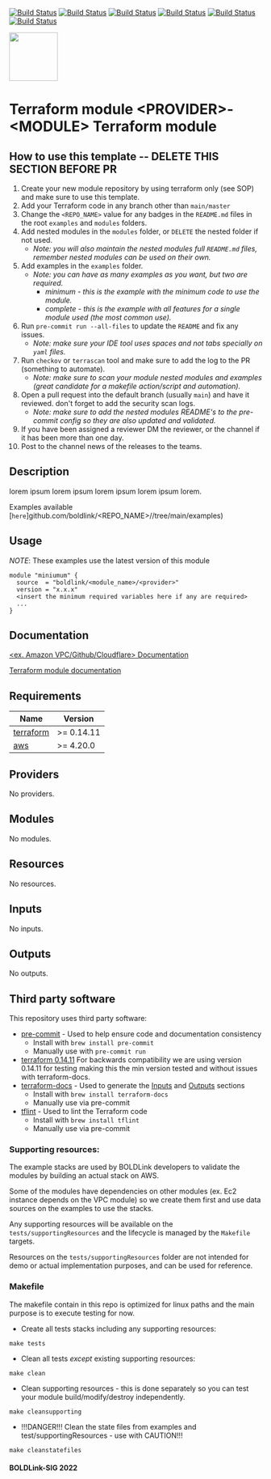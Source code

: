 [![Build Status](https://github.com/boldlink/terraform-module-template/actions/workflows/update.yaml/badge.svg)](https://github.com/boldlink/terraform-module-template/actions)
[![Build Status](https://github.com/boldlink/terraform-module-template/actions/workflows/release.yaml/badge.svg)](https://github.com/boldlink/terraform-module-template/actions)
[![Build Status](https://github.com/boldlink/terraform-module-template/actions/workflows/pre-commit.yaml/badge.svg)](https://github.com/boldlink/terraform-module-template/actions)
[![Build Status](https://github.com/boldlink/terraform-module-template/actions/workflows/pr-labeler.yaml/badge.svg)](https://github.com/boldlink/terraform-module-template/actions)
[![Build Status](https://github.com/boldlink/terraform-module-template/actions/workflows/checkov.yaml/badge.svg)](https://github.com/boldlink/terraform-module-template/actions)
[![Build Status](https://github.com/boldlink/terraform-module-template/actions/workflows/auto-badge.yaml/badge.svg)](https://github.com/boldlink/terraform-module-template/actions)

[<img src="https://avatars.githubusercontent.com/u/25388280?s=200&v=4" width="96"/>](https://boldlink.io)

# Terraform  module \<PROVIDER>-\<MODULE> Terraform module

## How to use this template -- DELETE THIS SECTION BEFORE PR
1. Create your new module repository by using terraform only (see SOP) and make sure to use this template.
2. Add your Terraform code in any branch other than `main/master`
3. Change the `<REPO_NAME>` value for any badges in the `README.md` files in the root `examples` and `modules` folders.
4. Add nested modules in the `modules` folder, or `DELETE` the nested folder if not used.
    * _Note: you will also maintain the nested modules full `README.md` files, remember nested modules can be used on their own._
5. Add examples in the `examples` folder.
    * _Note: you can have as many examples as you want, but two are required._
        * _minimum - this is the example with the minimum code to use the module._
        * _complete - this is the example with all features for a single module used (the most common use)._
6. Run `pre-commit run --all-files` to update the `README` and fix any issues.
    * _Note: make sure your IDE tool uses spaces and not tabs specially on `yaml` files._
7. Run `checkov` or `terrascan` tool and make sure to add the log to the PR (something to automate).
    * _Note: make sure to scan your module nested modules and examples (great candidate for a makefile action/script and automation)._
8. Open a pull request into the default branch (usually `main`) and have it reviewed. don't forget to add the security scan logs.
    * _Note: make sure to add the nested modules README's to the pre-commit config so they are also updated and validated._
9. If you have been assigned a reviewer DM the reviewer, or the channel if it has been more than one day.
10. Post to the channel news of the releases to the teams.

## Description

lorem ipsum lorem ipsum lorem ipsum lorem ipsum lorem.

Examples available [`here`]github.com/boldlink/<REPO_NAME>//tree/main/examples)

## Usage
*NOTE*: These examples use the latest version of this module

```console
module "miniumum" {
  source  = "boldlink/<module_name>/<provider>"
  version = "x.x.x"
  <insert the minimum required variables here if any are required>
  ...
}
```
## Documentation

[<ex. Amazon VPC/Github/Cloudflare> Documentation](https://link)

[Terraform module documentation](https://link)

<!-- BEGINNING OF PRE-COMMIT-TERRAFORM DOCS HOOK -->
## Requirements

| Name | Version |
|------|---------|
| <a name="requirement_terraform"></a> [terraform](#requirement\_terraform) | >= 0.14.11 |
| <a name="requirement_aws"></a> [aws](#requirement\_aws) | >= 4.20.0 |

## Providers

No providers.

## Modules

No modules.

## Resources

No resources.

## Inputs

No inputs.

## Outputs

No outputs.
<!-- END OF PRE-COMMIT-TERRAFORM DOCS HOOK -->

## Third party software
This repository uses third party software:
* [pre-commit](https://pre-commit.com/) - Used to help ensure code and documentation consistency
  * Install with `brew install pre-commit`
  * Manually use with `pre-commit run`
* [terraform 0.14.11](https://releases.hashicorp.com/terraform/0.14.11/) For backwards compatibility we are using version 0.14.11 for testing making this the min version tested and without issues with terraform-docs.
* [terraform-docs](https://github.com/segmentio/terraform-docs) - Used to generate the [Inputs](#Inputs) and [Outputs](#Outputs) sections
  * Install with `brew install terraform-docs`
  * Manually use via pre-commit
* [tflint](https://github.com/terraform-linters/tflint) - Used to lint the Terraform code
  * Install with `brew install tflint`
  * Manually use via pre-commit

### Supporting resources:

The example stacks are used by BOLDLink developers to validate the modules by building an actual stack on AWS.

Some of the modules have dependencies on other modules (ex. Ec2 instance depends on the VPC module) so we create them
first and use data sources on the examples to use the stacks.

Any supporting resources will be available on the `tests/supportingResources` and the lifecycle is managed by the `Makefile` targets.

Resources on the `tests/supportingResources` folder are not intended for demo or actual implementation purposes, and can be used for reference.

### Makefile
The makefile contain in this repo is optimized for linux paths and the main purpose is to execute testing for now.
* Create all tests stacks including any supporting resources:
```console
make tests
```
* Clean all tests *except* existing supporting resources:
```console
make clean
```
* Clean supporting resources - this is done separately so you can test your module build/modify/destroy independently.
```console
make cleansupporting
```
* !!!DANGER!!! Clean the state files from examples and test/supportingResources - use with CAUTION!!!
```console
make cleanstatefiles
```


#### BOLDLink-SIG 2022

